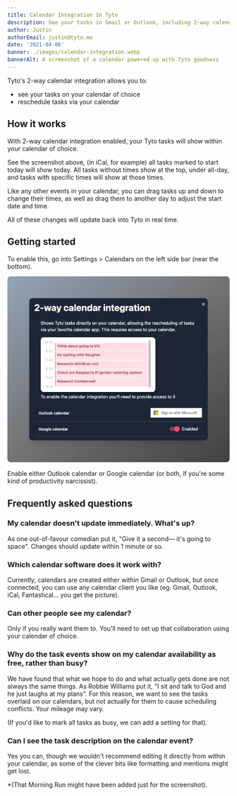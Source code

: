 ```yaml
---
title: Calendar Integration In Tyto
description: See your tasks in Gmail or Outlook, including 2-way calendar integration
author: Justin
authorEmail: justin@tyto.me
date: '2021-04-06'
banner: ./images/calendar-integration.webp
bannerAlt: A screenshot of a calendar powered up with Tyto goodness
---
```


Tyto's 2-way calendar integration allows you to:

- see your tasks on your calendar of choice
- reschedule tasks via your calendar

## How it works

With 2-way calendar integration enabled, your Tyto tasks will show within your calendar of choice.

See the screenshot above, (in iCal, for example) all tasks marked to start today will show today. All tasks without times show at the top, under all-day, and tasks with specific times will show at those times.

Like any other events in your calendar, you can drag tasks up and down to change their times, as well as drag them to another day to adjust the start date and time.

All of these changes will update back into Tyto in real time.

## Getting started

To enable this, go into Settings > Calendars on the left side bar (near the bottom).

![a screenshot of the calendar section of the settings page](./images/calendar-settings.webp 'enabling calendar access')

Enable either Outlook calendar or Google calendar (or both, if you're some kind of productivity narcissist).

## Frequently asked questions

### My calendar doesn't update immediately. What's up?

As one out-of-favour comedian put it, "Give it a second— it's going to space". Changes should update within 1 minute or so.

### Which calendar software does it work with?

Currently, calendars are created either within Gmail or Outlook, but once connected, you can use any calendar client you like (eg. Gmail, Outlook, iCal, Fantastical… you get the picture).

### Can other people see my calendar?

Only if you really want them to. You'll need to set up that collaboration using your calendar of choice.

### Why do the task events show on my calendar availability as free, rather than busy?

We have found that what we hope to do and what actually gets done are not always the same things. As Robbie Williams put it, "I sit and talk to God and he just laughs at my plans". For this reason, we want to see the tasks overlaid on our calendars, but not actually for them to cause scheduling conflicts. Your mileage may vary.

(If you'd like to mark all tasks as busy, we can add a setting for that).

### Can I see the task description on the calendar event?

Yes you can, though we wouldn't recommend editing it directly from within your calendar, as some of the clever bits like formatting and mentions might get lost.

\*(That Morning Run might have been added just for the screenshot).
